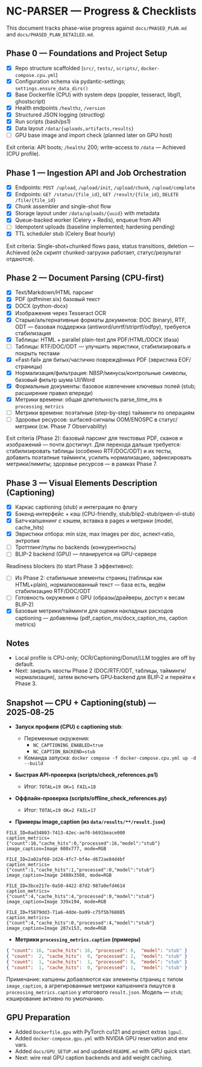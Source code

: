 # NC-PARSER — Progress & Checklists

This document tracks phase-wise progress against `docs/PHASED_PLAN.md` and `docs/PHASED_PLAN_DETAILED.md`.

## Phase 0 — Foundations and Project Setup
- [x] Repo structure scaffolded (`src/`, `tests/`, `scripts/`, `docker-compose.cpu.yml`)
- [x] Configuration schema via pydantic-settings; `settings.ensure_data_dirs()`
- [x] Base Dockerfile (CPU) with system deps (poppler, tesseract, libgl1, ghostscript)
- [x] Health endpoints `/healthz`, `/version`
- [x] Structured JSON logging (structlog)
- [x] Run scripts (bash/ps1)
- [x] Data layout `/data/{uploads,artifacts,results}`
- [ ] GPU base image and import check (planned later on GPU host)

Exit criteria: API boots; `/healthz` 200; write-access to `/data` — Achieved (CPU profile).

## Phase 1 — Ingestion API and Job Orchestration
- [x] Endpoints: `POST /upload`, `/upload/init`, `/upload/chunk`, `/upload/complete`
- [x] Endpoints: `GET /status/{file_id}`, `GET /result/{file_id}`, `DELETE /file/{file_id}`
- [x] Chunk assembler and single-shot flow
- [x] Storage layout under `/data/uploads/{uuid}` with metadata
- [x] Queue-backed worker (Celery + Redis), enqueue from API
- [ ] Idempotent uploads (baseline implemented; hardening pending)
- [x] TTL scheduler stub (Celery Beat hourly)

Exit criteria: Single-shot+chunked flows pass, status transitions, deletion — Achieved (e2e скрипт chunked-загрузки работает, статус/результат отдаются).

## Phase 2 — Document Parsing (CPU-first)
- [x] Text/Markdown/HTML парсинг
- [x] PDF (pdfminer.six) базовый текст
- [x] DOCX (python-docx)
- [x] Изображения через Tesseract OCR
- [x] Старые/альтернативные форматы документов: DOC (binary), RTF, ODT — базовая поддержка (antiword/unrtf/striprtf/odfpy), требуется стабилизация
- [x] Таблицы: HTML + parallel plain-text для PDF/HTML/DOCX (база)
- [ ] Таблицы: RTF/DOC/ODT — улучшить эвристики, стабилизировать и покрыть тестами
- [x] «Fast‑fail» для битых/частично повреждённых PDF (эвристика EOF/страницы)
- [x] Нормализация/фильтрация: NBSP/минусы/контрольные символы, базовый фильтр шума UI/Word
- [x] Формальные документы: базовое извлечение ключевых полей (stub; расширение правил впереди)
- [x] Метрики времени: общая длительность parse_time_ms в `processing_metrics`
- [ ] Метрики времени: поэтапные (step-by-step) тайминги по операциям
- [ ] Здоровье ресурсов: surfaced‑сигналы OOM/ENOSPC в статус/метрики (см. Phase 7 Observability)

Exit criteria (Phase 2): базовый парсинг для текстовых PDF, сканов и изображений — почти достигнут. Для перехода дальше требуется: стабилизировать таблицы (особенно RTF/DOC/ODT) и их тесты, добавить поэтапные тайминги, усилить нормализацию, зафиксировать метрики/лимиты; здоровье ресурсов — в рамках Phase 7.

## Phase 3 — Visual Elements Description (Captioning)
- [x] Каркас captioning (stub) и интеграция по флагу
- [x] Бэкенд-интерфейс + кэш (CPU-friendly, stub/blip2-stub/qwen-vl-stub)
- [x] Батч‑капшенинг с кэшем, вставка в pages и метрики (model, cache_hits)
- [x] Эвристики отбора: min size, max images per doc, аспект‑ratio, энтропия
- [ ] Троттлинг/пулы по backends (конкурентность)
- [ ] BLIP-2 backend (GPU) — планируется на GPU-сервере

Readiness blockers (to start Phase 3 эффективно):
- [ ] Из Phase 2: стабильные элементы страниц (таблицы как HTML+plain), нормализованный текст — база есть, ведём стабилизацию RTF/DOC/ODT
- [ ] Готовность окружения с GPU (образы/драйверы, доступ к весам BLIP‑2)
- [x] Базовые метрики/тайминги для оценки накладных расходов captioning — добавлены (pdf_caption_ms/docx_caption_ms, caption metrics)

## Notes
- Local profile is CPU-only; OCR/Captioning/Donut/LLM toggles are off by default.
- Next: закрыть хвосты Phase 2 (DOC/RTF/ODT, таблицы, тайминги/нормализация), затем включить GPU‑backend для BLIP‑2 и перейти к Phase 3.

## Snapshot — CPU + Captioning(stub) — 2025‑08‑25

- **Запуск профиля (CPU) с captioning stub**:
  - Переменные окружения:
    - `NC_CAPTIONING_ENABLED=true`
    - `NC_CAPTION_BACKEND=stub`
  - Команда запуска: `docker compose -f docker-compose.cpu.yml up -d --build`

- **Быстрая API‑проверка (scripts/check_references.ps1)**
  - Итог: `TOTAL=19 OK=1 FAIL=18`

- **Оффлайн‑проверка (scripts/offline_check_references.py)**
  - Итог: `TOTAL=19 OK=2 FAIL=17`

- **Примеры image_caption (из `data/results/**/result.json`)**

```text
FILE_ID=0ad34803-7413-42ec-ae70-b691beace000
caption_metrics={"count":16,"cache_hits":0,"processed":16,"model":"stub"}
image_caption=Image 600x777, mode=RGB

FILE_ID=2a02af68-2d24-4fc7-bf4e-d672ae84d4bf
caption_metrics={"count":1,"cache_hits":1,"processed":0,"model":"stub"}
image_caption=Image 2480x3508, mode=RGB

FILE_ID=3bce217e-0a50-4422-87d2-987a0efd4614
caption_metrics={"count":4,"cache_hits":4,"processed":0,"model":"stub"}
image_caption=Image 339x194, mode=RGB

FILE_ID=f5879dd3-71a6-4dde-ba99-c75f5b768085
caption_metrics={"count":4,"cache_hits":0,"processed":4,"model":"stub"}
image_caption=Image 287x153, mode=RGB
```

- **Метрики `processing_metrics.caption` (примеры)**

```json
{ "count": 16, "cache_hits": 16, "processed": 0,  "model": "stub" }
{ "count":  2, "cache_hits":  0, "processed": 2,  "model": "stub" }
{ "count":  1, "cache_hits":  1, "processed": 0,  "model": "stub" }
{ "count":  1, "cache_hits":  0, "processed": 1,  "model": "stub" }
```

Примечание: капшены добавляются как элементы страниц с типом `image_caption`, а агрегированные метрики капшенинга пишутся в `processing_metrics.caption` у итогового `result.json`. Модель — `stub`; кэширование активно по умолчанию.

## GPU Preparation
- Added `Dockerfile.gpu` with PyTorch cu121 and project extras `[gpu]`.
- Added `docker-compose.gpu.yml` with NVIDIA GPU reservation and env vars.
- Added `docs/GPU_SETUP.md` and updated `README.md` with GPU quick start.
- Next: wire real GPU caption backends and add weight caching.
